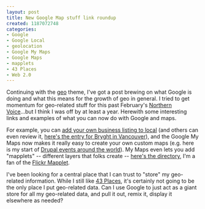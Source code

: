 ```yaml
--- 
layout: post
title: New Google Map stuff link roundup
created: 1187072748
categories: 
- Google
- Google Local
- geolocation
- Google My Maps
- Google Maps
- mapplets
- 43 Places
- Web 2.0
---
```

<p>Continuing with the <a href="http://bmannconsulting.com/tags/geolocation">geo</a> theme, I've got a post brewing on what Google is doing and what this means for the growth of geo in general. I tried to get momentum for geo-related stuff for this past February's <a href="http://2007.northernvoice.ca">Northern Voice</a>...but I think I was off by at least a year. Herewith some interesting links and examples of what you can now do with Google and maps.</p>

<p>For example, you can <a href="http://www.google.com/local/add?hl=en&gl=us">add your own business listing to local</a> (and others can even review it, <a href="http://maps.google.ca/maps?um=1&q=bryght&near=Vancouver,+BC&fb=1&view=text&latlng=49283426,-123104011,6942316115532227902&sa=X&oi=local_result&resnum=1&ct=result">here's the entry for Bryght in Vancouver</a>), and the Google My Maps now makes it really easy to create your own custom maps (e.g. here is my start of <a href="http://maps.google.com/maps/ms?ie=UTF8&hl=en&om=0&msa=0&msid=108403776136895878523.00000111c289a9a5559e5&z=2">Drupal events around the world</a>). My Maps even lets you add "mapplets" -- different layers that folks create -- <a href="http://maps.google.com/ig/directory?synd=mpl&pid=mpl&features=sharedmap,geofeed">here's the directory</a>, I'm a fan of the <a href="http://maps.google.com/ig/directory?synd=mpl&pid=mpl&features=sharedmap%2Cgeofeed&num=24&url=http://labs.sumaato.net/tools/flickr_mapplet/mapplet.xml">Flickr Mapplet</a>.</p>

<p>I've been looking for a central place that I can trust to "store" my geo-related information. While I still like <a href="http://www.43places.com">43 Places</a>, it's certainly not going to be the only place I put geo-related data. Can I use Google to just act as a giant store for all my geo-related data, and pull it out, remix it, display it elsewhere as needed?</p>
<!--break-->
